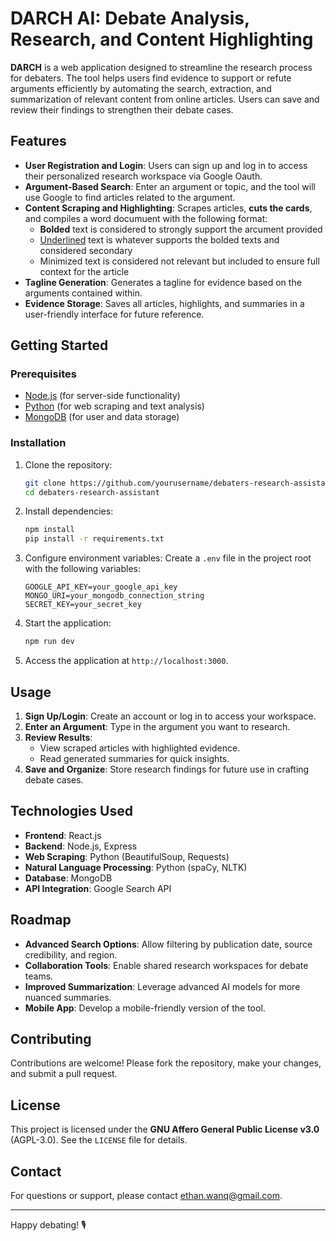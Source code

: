 # DARCH AI: Debate Analysis, Research, and Content Highlighting

**DARCH** is a web application designed to streamline the research process for debaters. The tool helps users find evidence to support or refute arguments efficiently by automating the search, extraction, and summarization of relevant content from online articles. Users can save and review their findings to strengthen their debate cases.

## Features

- **User Registration and Login**: Users can sign up and log in to access their personalized research workspace via Google Oauth.
- **Argument-Based Search**: Enter an argument or topic, and the tool will use Google to find articles related to the argument.
- **Content Scraping and Highlighting**: Scrapes articles, **cuts the cards**, and compiles a word documuent with the following format:
  - **Bolded** text is considered to strongly support the arcument provided
  - <ins>Underlined</ins> text is whatever supports the bolded texts and considered secondary
  - Minimized text is considered not relevant but included to ensure full context for the article
- **Tagline Generation**: Generates a tagline for evidence based on the arguments contained within.
- **Evidence Storage**: Saves all articles, highlights, and summaries in a user-friendly interface for future reference.

## Getting Started

### Prerequisites
- [Node.js](https://nodejs.org/) (for server-side functionality)
- [Python](https://www.python.org/) (for web scraping and text analysis)
- [MongoDB](https://www.mongodb.com/) (for user and data storage)

### Installation

1. Clone the repository:
   ```bash
   git clone https://github.com/yourusername/debaters-research-assistant.git
   cd debaters-research-assistant
   ```

2. Install dependencies:
   ```bash
   npm install
   pip install -r requirements.txt
   ```

3. Configure environment variables:
   Create a `.env` file in the project root with the following variables:
   ```plaintext
   GOOGLE_API_KEY=your_google_api_key
   MONGO_URI=your_mongodb_connection_string
   SECRET_KEY=your_secret_key
   ```

4. Start the application:
   ```bash
   npm run dev
   ```

5. Access the application at `http://localhost:3000`.

## Usage

1. **Sign Up/Login**: Create an account or log in to access your workspace.
2. **Enter an Argument**: Type in the argument you want to research.
3. **Review Results**:
   - View scraped articles with highlighted evidence.
   - Read generated summaries for quick insights.
4. **Save and Organize**: Store research findings for future use in crafting debate cases.

## Technologies Used

- **Frontend**: React.js
- **Backend**: Node.js, Express
- **Web Scraping**: Python (BeautifulSoup, Requests)
- **Natural Language Processing**: Python (spaCy, NLTK)
- **Database**: MongoDB
- **API Integration**: Google Search API

## Roadmap

- **Advanced Search Options**: Allow filtering by publication date, source credibility, and region.
- **Collaboration Tools**: Enable shared research workspaces for debate teams.
- **Improved Summarization**: Leverage advanced AI models for more nuanced summaries.
- **Mobile App**: Develop a mobile-friendly version of the tool.

## Contributing

Contributions are welcome! Please fork the repository, make your changes, and submit a pull request.

## License

This project is licensed under the **GNU Affero General Public License v3.0** (AGPL-3.0). See the `LICENSE` file for details.

## Contact

For questions or support, please contact [ethan.wanq@gmail.com](mailto:ethan.wanq@gmail.com).

---

Happy debating! 🎙️

